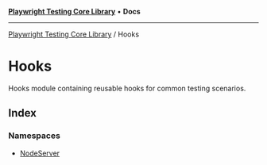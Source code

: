 [**Playwright Testing Core Library**](../../README.md) • **Docs**

***

[Playwright Testing Core Library](../../README.md) / Hooks

# Hooks

Hooks module containing reusable hooks for common testing scenarios.

## Index

### Namespaces

- [NodeServer](namespaces/NodeServer/README.md)

